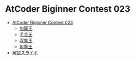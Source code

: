 AtCoder Biginner Contest 023
============================

- [AtCoder Biginner Contest 023](http://abc023.contest.atcoder.jp/)
    - [加算王](http://abc023.contest.atcoder.jp/tasks/abc023_1)
    - [手芸王](http://abc023.contest.atcoder.jp/tasks/abc023_2)
    - [収集王](http://abc023.contest.atcoder.jp/tasks/abc023_3)
    - [射撃王](http://abc023.contest.atcoder.jp/tasks/abc023_4)
- [解説スライド](http://www.slideshare.net/chokudai/abc023)
